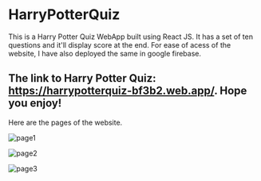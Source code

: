 # HarryPotterQuiz
This is a Harry Potter Quiz WebApp built using React JS. It has a set of ten questions and it'll display score at the end. For ease of acess of the website, I have also deployed the same in google firebase.

## The link to Harry Potter Quiz: https://harrypotterquiz-bf3b2.web.app/. Hope you enjoy!

Here are the pages of the website.

![page1](https://user-images.githubusercontent.com/55095565/161753128-23b5530f-880d-4005-bddd-2ce620dab2c9.PNG)


![page2](https://user-images.githubusercontent.com/55095565/161753379-60c2549d-f32e-46ec-a2be-2421a5153d99.PNG)


![page3](https://user-images.githubusercontent.com/55095565/161753569-2e40f05e-f67c-4186-8170-f5f666dca345.PNG)



